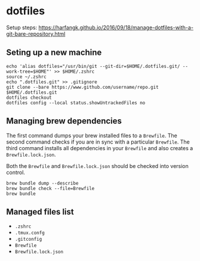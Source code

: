# dotfiles
Setup steps: https://harfangk.github.io/2016/09/18/manage-dotfiles-with-a-git-bare-repository.html

## Seting up a new machine
```shell
echo 'alias dotfiles="/usr/bin/git --git-dir=$HOME/.dotfiles.git/ --work-tree=$HOME"' >> $HOME/.zshrc
source ~/.zshrc
echo ".dotfiles.git" >> .gitignore
git clone --bare https://www.github.com/username/repo.git $HOME/.dotfiles.git
dotfiles checkout
dotfiles config --local status.showUntrackedFiles no
```

## Managing brew dependencies
The first command dumps your brew installed files to a `Brewfile`. The second command checks if you are in sync with a
particular `Brewfile`. The third command installs all dependencies in your `Brewfile` and also creates a
`Brewfile.lock.json`.

Both the `Brewfile` and `Brewfile.lock.json` should be checked into version control.

```shell
brew bundle dump --describe
brew bundle check --file=Brewfile
brew bundle
```

## Managed files list
* `.zshrc`
* `.tmux.confg`
* `.gitconfig`
* `Brewfile`
* `Brewfile.lock.json`
